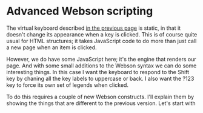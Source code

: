 # Advanced Webson scripting

The virtual keyboard described [in the previous page](keyboard.md) is static, in that it doesn't change its appearance when a key is clicked. This is of course quite usual for HTML structures; it takes JavaScript code to do more than just call a new page when an item is clicked.

However, we do have some JavaScript here; it's the engine that renders our page. And with some small additions to the Webson syntax we can do some interesting things. In this case I want the keyboard to respond to the Shift key by chaning all the key labels to uppercase or back. I also want the ?123 key to force its own set of legends when clicked.

To do this requires a couple of new Webson constructs. I'll explain them by showing the things that are different to the previous version. Let's start with 